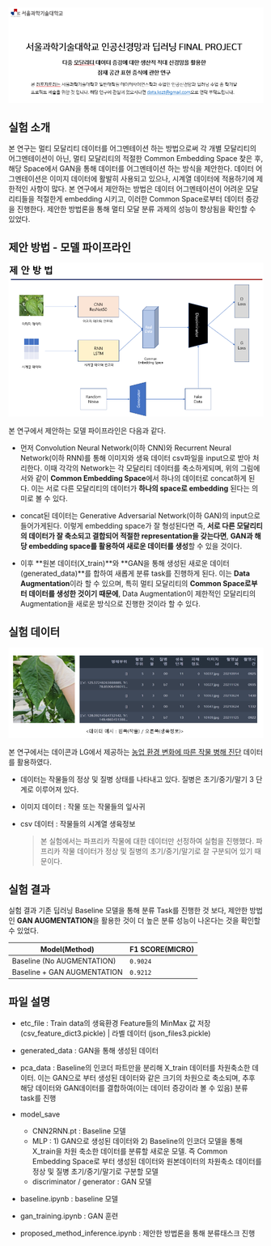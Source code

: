 <p align="center"><img src="assets/front.png" width="680"\></p>

## 실험 소개 
본 연구는 멀티 모달리티 데이터를 어그멘테이션 하는 방법으로써 각 개별 모달리티의 어그멘테이션이 아닌, 멀티 모달리티의 적절한 Common Embedding Space 찾은 후, 
해당 Space에서 GAN을 통해 데이터를 어그멘테이션 하는 방식을 제안한다. 데이터 어그멘테이션은 이미지 데이터에 활발히 사용되고 있으나, 시계열 데이터에 적용하기에
제한적인 사항이 많다. 본 연구에서 제안하는 방법은 데이터 어그멘테이션이 어려운 모달리티들을 적절한게 embedding 시키고, 이러한 Common Space로부터 데이터 증강을 
진행한다. 제안한 방법론을 통해 멀티 모달 분류 과제의 성능이 향상됨을 확인할 수 있었다. 


## 제안 방법 - 모델 파이프라인 
<p align="center"><img src="assets/proposed_method.png" width="680"\></p>

본 연구에서 제안하는 모델 파이프라인은 다음과 같다. 

- 먼저 Convolution Neural Network(이하 CNN)와 Recurrent Neural Network(이하 RNN)를 통해 이미지와 생육 데이터 csv파일을 input으로 받아 처리한다. 이때 각각의 Network는 각 모달리티 데이터를 축소하게되며, 위의 그림에서와 같이 **Common Embedding Space**에서 하나의 데이터로 concat하게 된다. 이는 서로 다른 모달리티의 데이터가 **하나의 space로 embedding** 된다는 의미로 볼 수 있다. 

- concat된 데이터는 Generative Adversarial Network(이하 GAN)의 input으로 들어가게된다. 이렇게 embedding space가 잘 형성된다면 즉, **서로 다른 모달리티의 데이터가 잘 축소되고 결합되어 적절한 representation을 갖는다면**, **GAN과 해당 embedding space를 활용하여 새로운 데이터를 생성**할 수 있을 것이다.  

- 이후 **원본 데이터(X_train)**와 **GAN을 통해 생성된 새로운 데이터(generated_data)**를 합하여 새롭게 분류 task를 진행하게 된다. 이는 **Data Augmentation**이라 할 수 있으며, 특히 멀티 모달리티의 **Common Space로부터 데이터를 생성한 것이기 때문에**, Data Augmentation이 제한적인 모달리티의 Augmentation을 새로운 방식으로 진행한 것이라 할 수 있다.  


## 실험 데이터 
<p align="center"><img src="assets/data_explain.png" width="680"\></p>

본 연구에서는 데이콘과 LG에서 제공하는 [농업 환경 변화에 따른 작물 병해 진단](https://dacon.io/competitions/official/235870/overview/description) 데이터를 활용하였다.

- 데이터는 작물들의 정상 및 질병 상태를 나타내고 있다. 질병은 초기/중기/말기 3 단계로 이루어져 있다. 
- 이미지 데이터 : 작물 또는 작물들의 잎사귀 
- csv 데이터 : 작물들의 시계열 생육정보 

    > 본 실험에서는 파프리카 작물에 대한 데이터만 선정하여 실험을 진행했다. 파프리카 작물 데이터가 정상 및 질병의 초기/중기/말기로 잘 구분되어 있기 때문이다. 

 
## 실험 결과 

실험 결과 기존 딥러닝 Baseline 모델을 통해 분류 Task를 진행한 것 보다, 제안한 방법인 **GAN AUGMENTATION**을 활용한 것이 더 높은 분류 성능이 나온다는 것을 확인할 수 있었다.

|         Model(Method)         |        F1 SCORE(MICRO)      |
|-------------------------------|-----------------------------|
|Baseline (No AUGMENTATION)     |           `0.9024`          |
|Baseline + GAN AUGMENTATION    |           `0.9212`          |


## 파일 설명 

- etc_file : Train data의 생육환경 Feature들의 MinMax 값 저장 (csv_feature_dict3.pickle) | 라벨 데이터 (json_files3.pickle)

- generated_data : GAN을 통해 생성된 데이터 

- pca_data : Baseline의 인코더 파트만을 분리해 X_train 데이터를 차원축소한 데이터. 이는 GAN으로 부터 생성된 데이터와 같은 크기의 차원으로 축소되며, 추후 해당 데이터와 GAN데이터를 결합하여(이는 데이터 증강이라 볼 수 있음) 분류 task를 진행 

- model_save 
    - CNN2RNN.pt : Baseline 모델 
    - MLP : 1) GAN으로 생성된 데이터와  2) Baseline의 인코더 모델을 통해 X_train을 차원 축소한 데이터를 분류할 새로운 모델. 즉 Common Embedding Space로 부터 생성된 데이터와 원본데이터의 차원축소 데이터를 정상 및 질병 초기/중기/말기로 구분할 모델 
    - discriminator / generator : GAN 모델 

- baseline.ipynb : baseline 모델 

- gan_training.ipynb : GAN 훈련 

- proposed_method_inference.ipynb : 제안한 방법론을 통해 분류태스크 진행 